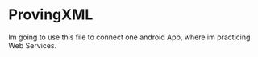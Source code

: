 # ProvingXML
Im going to use this file to connect one android App, where im practicing Web Services.
